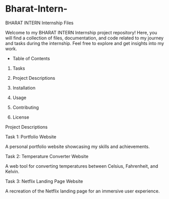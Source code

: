 # Bharat-Intern-

BHARAT INTERN Internship Files


Welcome to my BHARAT INTERN Internship project repository! Here, you will find a collection of files, documentation, and code related to my journey and tasks during the internship. Feel free to explore and get insights into my work.

* Table of Contents

1. Tasks

2. Project Descriptions

3. Installation

4. Usage

5. Contributing

6. License

Project Descriptions

Task 1: Portfolio Website

A personal portfolio website showcasing my skills and achievements.

Task 2: Temperature Converter Website

A web tool for converting temperatures between Celsius, Fahrenheit, and Kelvin.

Task 3: Netflix Landing Page Website

A recreation of the Netflix landing page for an immersive user experience.
